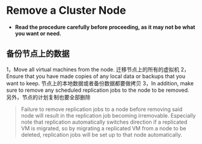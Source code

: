 #  Remove a Cluster Node 
- **Read the procedure carefully before proceeding, as it may not be what you want or need.**

  
## 备份节点上的数据
1，Move all virtual machines from the node.
   迁移节点上的所有的虚拟机
2，Ensure that you have made copies of any local data or backups that you want to keep. 
  节点上的本地数据或者备份数据都要做拷贝
3，In addition, make sure to remove any scheduled replication jobs to the node to be removed.
   另外，节点的计划复制也要全部删除

> Failure to remove replication jobs to a node before removing said node will result in the replication job becoming irremovable. Especially note that replication automatically switches direction if a replicated VM is migrated, so by migrating a replicated VM from a node to be deleted, replication jobs will be set up to that node automatically.

## 

